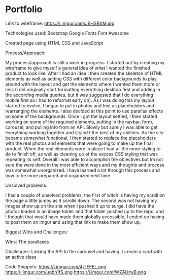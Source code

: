# Portfolio
Link to wireframe: https://i.imgur.com/JBHSRXM.jpg

Technologies used:
Bootstrap
Google Fonts
Font Awesome

Created page using HTML CSS and JavaScript

Process/Approach:

My process/approach is still a work in progress. I started out by creating my wireframe to give myself a general idea of what I wanted the finished product to look like. After I had an idea I then created the skeleton of HTML elements as well as adding CSS with different color backgrounds to play around with the layout and get the elements where I wanted them more or less (I did originally start formatting everything desktop first and adding in the according media queries, but it was suggested that I do everything mobile first so i had to reformat early on). As I was doing this my layout started to evolve, I began to put in photos and text as placeholders and rearranging the elements. I also decided at this point to use parallax effects on some of the backgrounds. Once I got the layout settled, I then started working on some of the required elements, putting in the navbar, form, carousel, and pulling info from an API. Slowly but surely I was able to get everything working together and styled t the best of my abilities. As the site became somewhat functional, I then started to replace the placeholders with the real photos and elements that were going to make up the final product. When the real elements were in place I had a little more styling to do to finish off, as well as cleaning up of the excess CSS styling that was repeating its self. Overall I was able to accomplish the objectives but Im not sure the were done in the most efficient ways and my thoughts and process was somewhat unorganized. I have learned a lot through this process and how to be more prepared and organized next time.

Unsolved problems:

I had a couple of unsolved problems, the first of witch is having my scroll on the page a little jumpy as it scrolls down. The second was not having my images show up on the site when I pushed it up to surge. I did have the photos loaded in an image folder and that folder pushed up to the repo, and I thought that would have made them globally accessible, I ended up having to post them on imgur and using that link to make them show up.

Biggest Wins and Challenges:

Wins:
The parallaxes

Challenges:
Linking the API to the carousel and having it create a card with an active class

Code Snippets:
https://i.imgur.com/4jTFFEL.png
https://i.imgur.com/uqbn1fS.png
https://i.imgur.com/WZAUrwB.png
